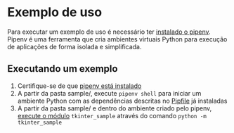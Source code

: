 # Exemplo de uso

Para executar um exemplo de uso é necessário ter [instalado o pipenv](https://pipenv.pypa.io/en/latest/install/#pragmatic-installation-of-pipenv). Pipenv é uma ferramenta que cria ambientes virtuais Python para execução de aplicações de forma isolada e simplificada.


## Executando um exemplo

1. Certifique-se de que [pipenv está instalado](https://pipenv.pypa.io/en/latest/install/#pragmatic-installation-of-pipenv)
1. A partir da pasta sample/, execute `pipenv shell` para iniciar um ambiente Python com as dependências descritas no [Pipfile](./Pipfile) já instaladas
1. A partir da pasta sample/ e dentro do ambiente criado pelo pipenv, [execute o módulo](https://docs.python.org/3/using/cmdline.html#cmdoption-m) `tkinter_sample` através do comando `python -m tkinter_sample`




